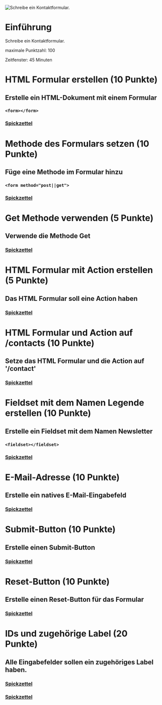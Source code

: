 ![Schreibe ein Kontaktformular.](https://techstarter.de/wp-content/uploads/2022/04/AWS_Restart_Logo_RGB.png)
# Einführung
Schreibe ein Kontaktformular.

maximale Punktzahl: 100

Zeitfenster: 45 Minuten

# HTML Formular erstellen (10 Punkte)
## Erstelle ein HTML-Dokument mit einem Formular

### `<form></form>`
### [Spickzettel](https://www.w3schools.com/html/html_forms.asp) 

# Methode des Formulars setzen (10 Punkte)
## Füge eine Methode im Formular hinzu

### `<form method="post||get">`
### [Spickzettel](https://www.w3schools.com/tags/att_form_method.asp) 

# Get Methode verwenden (5 Punkte)
## Verwende die Methode Get

### [Spickzettel](https://www.w3schools.com/tags/att_form_method.asp) 

# HTML Formular mit Action erstellen (5 Punkte)
## Das HTML Formular soll eine Action haben

### [Spickzettel](https://www.w3schools.com/tags/att_form_method.asp) 

# HTML Formular und Action auf /contacts (10 Punkte)
## Setze das HTML Formular und die Action auf '/contact'

### [Spickzettel](https://www.w3schools.com/tags/att_form_method.asp) 

# Fieldset mit dem Namen Legende erstellen (10 Punkte)
## Erstelle ein Fieldset mit dem Namen Newsletter

### `<fieldset></fieldset>`
### [Spickzettel](https://www.w3schools.com/tags/tag_fieldset.asp) 

# E-Mail-Adresse (10 Punkte)
## Erstelle ein natives E-Mail-Eingabefeld

### [Spickzettel](https://www.w3schools.com/tags/tag_input.asp) 

# Submit-Button (10 Punkte)
## Erstelle einen Submit-Button

### [Spickzettel](https://www.w3schools.com/tags/att_input_type_submit.asp) 

# Reset-Button (10 Punkte)
## Erstelle einen Reset-Button für das Formular

### [Spickzettel](https://www.w3schools.com/html/tryit.asp?filename=tryhtml_input_reset) 

# IDs und zugehörige Label (20 Punkte)
## Alle Eingabefelder sollen ein zugehöriges Label haben.

### [Spickzettel](https://www.w3schools.com/html/html_id.asp) 
### [Spickzettel](https://www.w3schools.com/tags/tag_label.asp) 

